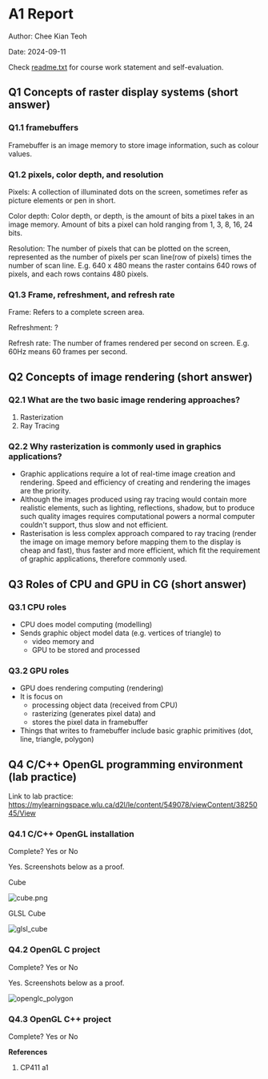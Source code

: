 # A1 Report

Author: Chee Kian Teoh

Date: 2024-09-11 

Check [readme.txt](readme.txt) for course work statement and self-evaluation. 
   
## Q1 Concepts of raster display systems (short answer)


### Q1.1 framebuffers

Framebuffer is an image memory to store image information, such as colour values.


### Q1.2 pixels, color depth, and resolution

Pixels: A collection of illuminated dots on the screen, sometimes refer as picture elements or pen in short.

Color depth: Color depth, or depth, is the amount of bits a pixel takes in an image memory. Amount of bits a pixel can hold ranging from 1, 3, 8, 16, 24 bits.

Resolution: The number of pixels that can be plotted on the screen, represented as the number of pixels per scan line(row of pixels) times the number of scan line. E.g. 640 x 480 means the raster contains 640 rows of pixels, and each rows contains 480 pixels. 


### Q1.3 Frame, refreshment, and refresh rate

Frame: Refers to a complete screen area. 

Refreshment: ?

Refresh rate: The number of frames rendered per second on screen. E.g. 60Hz means 60 frames per second.


## Q2 Concepts of image rendering (short answer)


### Q2.1 What are the two basic image rendering approaches?
1. Rasterization
2. Ray Tracing


### Q2.2 Why rasterization is commonly used in graphics applications?
- Graphic applications require a lot of real-time image creation and rendering. Speed and efficiency of creating and rendering the images are the priority.
- Although the images produced using ray tracing would contain more realistic elements, such as lighting, reflections, shadow, but to produce such quality images requires computational powers a normal computer couldn't support, thus slow and not efficient.
- Rasterisation is less complex approach compared to ray tracing (render the image on image memory before mapping them to the display is cheap and fast), thus faster and more efficient, which fit the requirement of graphic applications, therefore commonly used.
 

## Q3 Roles of CPU and GPU in CG (short answer)


### Q3.1 CPU roles

- CPU does model computing (modelling)
- Sends graphic object model data (e.g. vertices of triangle) to
  - video memory and
  - GPU
  to be stored and processed

### Q3.2 GPU roles

- GPU does rendering computing (rendering)
- It is focus on 
  - processing object data (received from CPU)
  - rasterizing (generates pixel data) and
  - stores the pixel data in framebuffer
- Things that writes to framebuffer include basic graphic primitives (dot, line, triangle, polygon)


## Q4 C/C++ OpenGL programming environment (lab practice)

Link to lab practice: https://mylearningspace.wlu.ca/d2l/le/content/549078/viewContent/3825045/View


### Q4.1 C/C++ OpenGL installation 

Complete? Yes or No 

Yes. Screenshots below as a proof.

Cube

![cube.png](https://github.com/user-attachments/assets/6b004c5f-3ef1-4f6e-8695-4f2023fccacb)

GLSL Cube

![glsl_cube](https://github.com/user-attachments/assets/25be8fa7-91ab-478f-9e2f-c235175aec29)

### Q4.2 OpenGL C project 

Complete? Yes or No 

Yes. Screenshots below as a proof.

![openglc_polygon](https://github.com/user-attachments/assets/f43f97e4-1e25-4c53-bead-80fef286c5c6)

### Q4.3 OpenGL C++ project 

Complete? Yes or No 

<!--If you answer Yes, insert a screenshot image to show the completion.-->


**References**

1. CP411 a1
